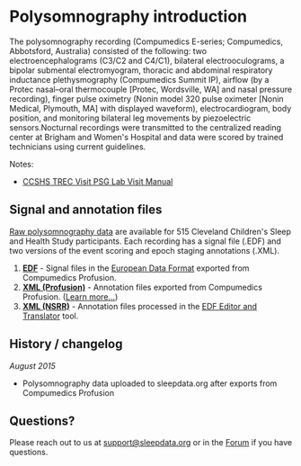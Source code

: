 # Polysomnography introduction

The polysomnography recording (Compumedics E-series; Compumedics, Abbotsford, Australia) consisted of the following: two electroencephalograms (C3/C2 and C4/C1), bilateral electrooculograms, a bipolar submental electromyogram, thoracic and abdominal respiratory inductance plethysmography (Compumedics Summit IP), airflow (by a Protec nasal–oral thermocouple [Protec, Wordsville, WA] and nasal pressure recording), finger pulse oximetry (Nonin model 320 pulse oximeter [Nonin Medical, Plymouth, MA] with displayed waveform), electrocardiogram, body position, and monitoring bilateral leg movements by piezoelectric sensors.Nocturnal recordings were transmitted to the centralized reading center at Brigham and Women's Hospital and data were scored by trained technicians using current guidelines.

Notes:

- [CCSHS TREC Visit PSG Lab Visit Manual](:files_path:/documentation?f=CCSHS_TREC_Visit_PSG_Lab_Visit_Manual.pdf)

## Signal and annotation files

[Raw polysomnography data](:files_path:/polysomnography) are available for 515 Cleveland Children's Sleep and Health Study participants. Each recording has a signal file (.EDF) and two versions of the event scoring and epoch staging annotations (.XML).

1. **[EDF](:files_path:/polysomnography/edfs)** - Signal files in the [European Data Format](http://www.edfplus.info/) exported from Compumedics Profusion.
2. **[XML (Profusion)](:files_path:/polysomnography/annotations-events-profusion)** - Annotation files exported from Compumedics Profusion. ([Learn more...](https://github.com/nsrr/edf-editor-translator/wiki/Compumedics-Annotation-Format))
3. **[XML (NSRR)](:files_path:/polysomnography/annotations-events-nsrr)** - Annotation files processed in the [EDF Editor and Translator](https://www.sleepdata.org/community/tools/12) tool.

## History / changelog

*August 2015*
- Polysomnography data uploaded to sleepdata.org after exports from Compumedics Profusion

## Questions?

Please reach out to us at support@sleepdata.org or in the [Forum](https://sleepdata.org/forum) if you have questions.

